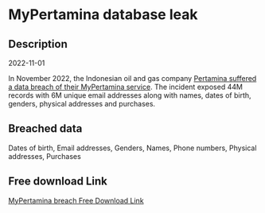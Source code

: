 # MyPertamina database leak

## Description

2022-11-01

In November 2022, the Indonesian oil and gas company <a href="https://voi.id/en/technology/226367" target="_blank" rel="noopener">Pertamina suffered a data breach of their MyPertamina service</a>. The incident exposed 44M records with 6M unique email addresses along with names, dates of birth, genders, physical addresses and purchases.

## Breached data

Dates of birth, Email addresses, Genders, Names, Phone numbers, Physical addresses, Purchases

## Free download Link

[MyPertamina breach Free Download Link](https://link-to.net/1229997/693.8398270934256/dynamic/?r=aHR0cHM6Ly93d3cubWVkaWFmaXJlLmNvbS92aWV3L0VSdWtsMFBOeUVlbVFkVy9teXBlcnRhbWluYS5pZC9maWxl)